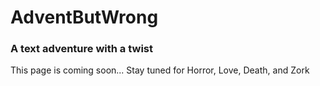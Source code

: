 # AdventButWrong
### A text adventure with a twist
This page is coming soon... Stay tuned for Horror, Love, Death, and Zork
